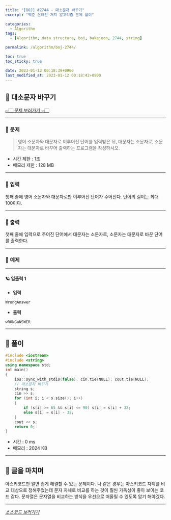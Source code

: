 ```yaml
---
title: "[BOJ] #2744 - 대소문자 바꾸기"
excerpt: "백준 온라인 저지 알고리즘 문제 풀이"

categories:
  - Algorithm
tags:
  - [Algorithm, data structure, boj, bakejoon, 2744, string]

permalink: /algorithm/boj-2744/

toc: true
toc_sticky: true

date: 2023-01-12 00:18:39+0900
last_modified_at: 2023-01-12 00:18:42+0900
---
```

 
## 👻 대소문자 바꾸기
[👉🏻 문제 보러가기 👈🏻](https://acmicpc.net/problem/2744)

***

### 🌱 문제
> 영어 소문자와 대문자로 이루어진 단어를 입력받은 뒤, 대문자는 소문자로, 소문자는 대문자로 바꾸어 출력하는 프로그램을 작성하시오.
 
- 시간 제한 : 1초
- 메모리 제한 : 128 MB

***

### 🌱 입력
첫째 줄에 영어 소문자와 대문자로만 이루어진 단어가 주어진다. 단어의 길이는 최대 100이다.

***

### 🌱 출력
첫째 줄에 입력으로 주어진 단어에서 대문자는 소문자로, 소문자는 대문자로 바꾼 단어를 출력한다.

***

### 🌱 예제

***

#### 🪐 입출력 1
- **입력**   
```
WrongAnswer
```

- **출력**   
```
wRONGaNSWER
```

***

## 👻 풀이

```c++
#include <iostream>
#include <string>
using namespace std;
int main()
{
    ios::sync_with_stdio(false); cin.tie(NULL); cout.tie(NULL);
    // 대소문자 바꾸기 
    string s;
    cin >> s; 
    for (int i; i < s.size(); i++)
    {
    	if (s[i] >= 65 && s[i] <= 90) s[i] = s[i] + 32;
    	else s[i] = s[i] - 32;
	}
	cout << s;
    return 0;
}
```

- 시간 : 0 ms
- 메모리 : 2024 KB

***

## 👻 글을 마치며
아스키코드만 알면 쉽게 해결할 수 있는 문제이다. 나 같은 경우는 아스키코드 자체를 비교 대상으로 정해주었는데 문자 자체로 비교를 하는 것이 훨씬 가독성이 좋아 보이는 코드 같다. 문자열은 문자열을 비교하는 방식을 우선으로 떠올릴 수 있도록 암기 해야겠다.

***

_[소스코드 보러가기](https://github.com/choi-dan-di/algorithms/blob/main/BOJ/string/2744.cpp)_
